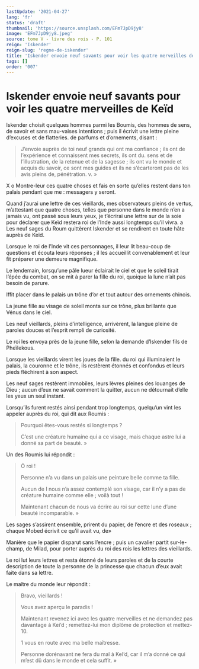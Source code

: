 ```yaml
---
lastUpdate: '2021-04-27'
lang: 'fr'
status: 'draft'
thumbnail: 'https://source.unsplash.com/EFm7JpD9jy8'
image: 'EFm7JpD9jy8.jpeg'
source: tome V - livre des rois - P. 101
reign: 'Iskender'
reign-slug: 'regne-de-iskender'
title: 'Iskender envoie neuf savants pour voir les quatre merveilles de Keïd | Le Livre des Rois | Shâhnâmeh'
tags: []
order: '007'
---
```


<!-- LTeX: language=fr -->

# Iskender envoie neuf savants pour voir les quatre merveilles de Keïd

Iskender choisit quelques hommes parmi les Boumis, des hommes de sens, de savoir et sans mau-vaises intentions ; puis il écrivit une lettre pleine d’excuses et de flatteries. de parfums et d’ornements, disant :

> J’envoie auprès de toi neuf grands qui ont ma confiance ; ils ont de l’expérience et connaissent mes secrets, ils ont du. sens et de l’illustration, de la retenue et de la sagesse ; ils ont vu le monde et acquis du savoir, ce sont mes guides et ils ne s’écarteront pas de les avis pleins de, pénétration. v. »

X o Montre-leur ces quatre choses et fais en sorte qu’elles restent dans ton palais pendant que me : messagers y seront.

Quand j’aurai une lettre de ces vieillards, mes observateurs pleins de vertus, m’attestant que quatre choses, telles que personne dans le monde n’en a jamais vu, ont passé sous leurs yeux, je t’écrirai une lettre sur de la soie pour déclarer que Keïd restera roi de l’Inde aussi longtemps qu’il vivra. a Les neuf sages du Roum quittèrent Iskender et se rendirent en toute hâte auprès de Keïd.

Lorsque le roi de l’Inde vit ces personnages, il leur lit beau-coup de questions et écouta leurs réponses ; il les accueillit convenablement et leur fit préparer une demeure magnifique.

Le lendemain, lorsqu’une pâle lueur éclairait le ciel et que le soleil tirait l’épée du combat, on se mit à parer la fille du roi, quoique la lune n’ait pas besoin de parure.

Iffit placer dans le palais un trône d’or et tout autour des ornements chinois.

La jeune fille au visage de soleil monta sur ce trône, plus brillante que Vénus dans le ciel.

Les neuf vieillards, pleins d’intelligence, arrivèrent, la langue pleine de paroles douces et l’esprit rempli de curiosité.

Le roi les envoya près de la jeune fille, selon la demande d’Iskender fils de Pheïlekous.

Lorsque les vieillards virent les joues de la fille. du roi qui illuminaient le palais, la couronne et le trône, ils restèrent étonnés et confondus et leurs pieds fléchirent à son aspect.

Les neuf sages restèrent immobiles, leurs lèvres pleines des louanges de Dieu ; aucun d’eux ne savait comment la quitter, aucun ne détournait d’elle les yeux un seul instant.

Lorsqu’ils furent restés ainsi pendant trop longtemps, quelqu’un vint les appeler auprès du roi, qui dit aux Roumis :

> Pourquoi êtes-vous restés si longtemps ?
>
> C’est une créature humaine qui a ce visage, mais chaque astre lui a donné sa part de beauté. »

Un des Roumis lui répondit :

> Ô roi !
>
> Personne n’a vu dans un palais une peinture belle comme ta fille.
>
> Aucun de I nous n’a assez contemplé son visage, car il n’y a pas de créature humaine comme elle ; voilà tout !
>
> Maintenant chacun de nous va écrire au roi sur cette lune d’une beauté incomparable. »

Les sages s’assirent ensemble, prirent du papier, de l’encre et des roseaux ; chaque Mobed écrivit ce qu’il avait vu, de»

Manière que le papier disparut sans l’encre ; puis un cavalier partit sur-le-champ, de Milad, pour porter auprès du roi des rois les lettres des vieillards.

Le roi lut leurs lettres et resta étonné de leurs paroles et de la courte description de toute la personne de la princesse que chacun d’eux avait faite dans sa lettre.

Le maître du monde leur répondit :

> Bravo, vieillards !
>
> Vous avez aperçu le paradis !
>
> Maintenant revenez ici avec les quatre merveilles et ne demandez pas davantage à Kei’d ; remettez-lui mon diplôme de protection et mettez-10.
>
> 1 vous en route avec ma belle maîtresse.
>
> Personne dorénavant ne fera du mal à Kel’d, car il m’a donné ce qui m’est dû dans le monde et cela suffit. »
